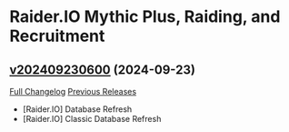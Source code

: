 # Raider.IO Mythic Plus, Raiding, and Recruitment

## [v202409230600](https://github.com/RaiderIO/raiderio-addon/tree/v202409230600) (2024-09-23)
[Full Changelog](https://github.com/RaiderIO/raiderio-addon/compare/v202409220600...v202409230600) [Previous Releases](https://github.com/RaiderIO/raiderio-addon/releases)

- [Raider.IO] Database Refresh  
- [Raider.IO] Classic Database Refresh  
